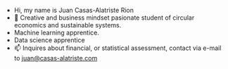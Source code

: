 - Hi, my name is Juan Casas-Alatriste Rion 
- 🌱 Creative and business mindset pasionate student of circular economics and sustainable systems.
- Machine learning apprentice.
- Data science apprentice
- 📫 Inquires about financial, or statistical assessment, contact via e-mail to juan@casas-alatriste.com

<!---

--->
